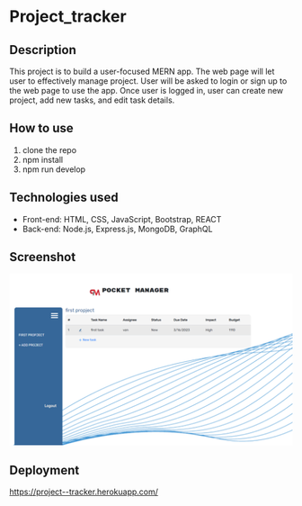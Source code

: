 # Project_tracker

## Description
This project is to build a user-focused MERN app. The web page will let user to effectively manage project. User will be asked to login or sign up to the web page to use the app. Once user is logged in, user can create new project, add new tasks, and edit task details. 

## How to use
1. clone the repo
2. npm install
3. npm run develop

## Technologies used
* Front-end: HTML, CSS, JavaScript, Bootstrap, REACT
* Back-end: Node.js, Express.js, MongoDB, GraphQL
## Screenshot
![screen shot](./client/src/images/screenshot.PNG)
## Deployment
https://project--tracker.herokuapp.com/


